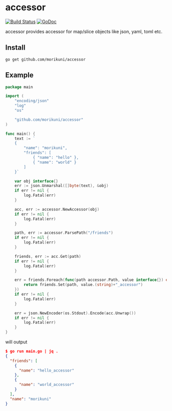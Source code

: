 # accessor
[![Build Status](https://travis-ci.org/morikuni/accessor.svg?branch=master)](https://travis-ci.org/morikuni/accessor)
[![GoDoc](https://godoc.org/github.com/morikuni/accessor?status.svg)](https://godoc.org/github.com/morikuni/accessor)

accessor provides accessor for map/slice objects like json, yaml, toml etc.

## Install

```
go get github.com/morikuni/accessor
```

## Example

```go
package main

import (
	"encoding/json"
	"log"
	"os"

	"github.com/morikuni/accessor"
)

func main() {
	text := `
	{
		"name": "morikuni",
		"friends": [
			{ "name": "hello" },
			{ "name": "world" }
		]
	}`

	var obj interface{}
	err := json.Unmarshal([]byte(text), &obj)
	if err != nil {
		log.Fatal(err)
	}

	acc, err := accessor.NewAccessor(obj)
	if err != nil {
		log.Fatal(err)
	}

	path, err := accessor.ParsePath("/friends")
	if err != nil {
		log.Fatal(err)
	}

	friends, err := acc.Get(path)
	if err != nil {
		log.Fatal(err)
	}

	err = friends.Foreach(func(path accessor.Path, value interface{}) error {
		return friends.Set(path, value.(string)+"_accessor")
	})
	if err != nil {
		log.Fatal(err)
	}

	err = json.NewEncoder(os.Stdout).Encode(acc.Unwrap())
	if err != nil {
		log.Fatal(err)
	}
}
```

will output

```json
$ go run main.go | jq .
{
  "friends": [
    {
      "name": "hello_accessor"
    },
    {
      "name": "world_accessor"
    }
  ],
  "name": "morikuni"
}

```
